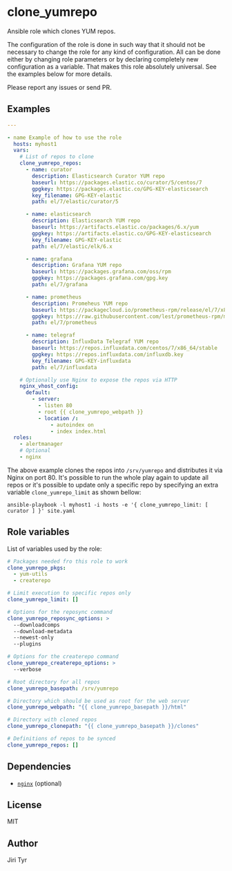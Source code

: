 clone_yumrepo
=============

Ansible role which clones YUM repos.

The configuration of the role is done in such way that it should not be necessary
to change the role for any kind of configuration. All can be done either by
changing role parameters or by declaring completely new configuration as a
variable. That makes this role absolutely universal. See the examples below for
more details.

Please report any issues or send PR.


Examples
--------

```yaml
---

- name Example of how to use the role
  hosts: myhost1
  vars:
    # List of repos to clone
    clone_yumrepo_repos:
      - name: curator
        description: Elasticsearch Curator YUM repo
        baseurl: https://packages.elastic.co/curator/5/centos/7
        gpgkey: https://packages.elastic.co/GPG-KEY-elasticsearch
        key_filename: GPG-KEY-elastic
        path: el/7/elastic/curator/5

      - name: elasticsearch
        description: Elasticsearch YUM repo
        baseurl: https://artifacts.elastic.co/packages/6.x/yum
        gpgkey: https://artifacts.elastic.co/GPG-KEY-elasticsearch
        key_filename: GPG-KEY-elastic
        path: el/7/elastic/elk/6.x

      - name: grafana
        description: Grafana YUM repo
        baseurl: https://packages.grafana.com/oss/rpm
        gpgkey: https://packages.grafana.com/gpg.key
        path: el/7/grafana

      - name: prometheus
        description: Promeheus YUM repo
        baseurl: https://packagecloud.io/prometheus-rpm/release/el/7/x86_64
        gpgkey: https://raw.githubusercontent.com/lest/prometheus-rpm/master/RPM-GPG-KEY-prometheus-rpm
        path: el/7/prometheus

      - name: telegraf
        description: InfluxData Telegraf YUM repo
        baseurl: https://repos.influxdata.com/centos/7/x86_64/stable
        gpgkey: https://repos.influxdata.com/influxdb.key
        key_filename: GPG-KEY-influxdata
        path: el/7/influxdata

    # Optionally use Nginx to expose the repos via HTTP
    nginx_vhost_config:
      default:
        - server:
          - listen 80
          - root {{ clone_yumrepo_webpath }}
          - location /:
              - autoindex on
              - index index.html
  roles:
    - alertmanager
    # Optional
    - nginx
```

The above example clones the repos into `/srv/yumrepo` and distributes it via
Nginx on port 80. It's possible to run the whole play again to update all repos
or it's possible to update only a specific repo by specifying an extra variable
`clone_yumrepo_limit` as shown bellow:

```shell
ansible-playbook -l myhost1 -i hosts -e '{ clone_yumrepo_limit: [ curator ] }' site.yaml
```


Role variables
--------------

List of variables used by the role:

```yaml
# Packages needed fro this role to work
clone_yumrepo_pkgs:
  - yum-utils
  - createrepo

# Limit execution to specific repos only
clone_yumrepo_limit: []

# Options for the reposync command
clone_yumrepo_reposync_options: >
  --downloadcomps
  --download-metadata
  --newest-only
  --plugins

# Options for the createrepo command
clone_yumrepo_createrepo_options: >
  --verbose

# Root directory for all repos
clone_yumrepo_basepath: /srv/yumrepo

# Directory which should be used as root for the web server
clone_yumrepo_webpath: "{{ clone_yumrepo_basepath }}/html"

# Directory with cloned repos
clone_yumrepo_clonepath: "{{ clone_yumrepo_basepath }}/clones"

# Definitions of repos to be synced
clone_yumrepo_repos: []
```


Dependencies
------------

- [`nginx`](https://github.com/jtyr/ansible-nginx) (optional)


License
-------

MIT


Author
------

Jiri Tyr
